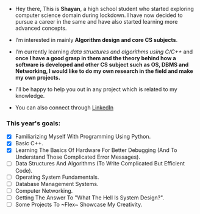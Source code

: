 - Hey there, This is **Shayan**, a high school student who started exploring computer science domain during lockdown. I have now decided to pursue a career in the same and have also started learning more advanced concepts.

- I’m interested in mainly **Algorithm design and core CS subjects**.
- I’m currently learning *data structures and algorithms using C/C++* and **once I have a good grasp in them and the theory behind how a software is developed and other CS subject such as OS, DBMS and Networking, I would like to do my own research in the field and make my own projects.**
- I'll be happy to help you out in any project which is related to my knowledge.
- You can also connect through [LinkedIn](https://www.linkedin.com/in/shayan-mohammad-a68286278)

### This year's goals:
- [x] Familiarizing Myself With Programming Using Python. 
- [x] Basic C++.
- [x] Learning The Basics Of Hardware For Better Debugging (And To Understand Those Complicated Error Messages).
- [ ] Data Structures And Algorithms (To Write Complicated But Efficient Code).
- [ ] Operating System Fundamentals.
- [ ] Database Management Systems.
- [ ] Computer Networking.
- [ ] Getting The Answer To "What The Hell Is System Design?".
- [ ] Some Projects To ~Flex~ Showcase My Creativity.

<!---
md-shayan/md-shayan is a ✨ special ✨ repository because its `README.md` (this file) appears on your GitHub profile.
You can click the Preview link to take a look at your changes.
--->
